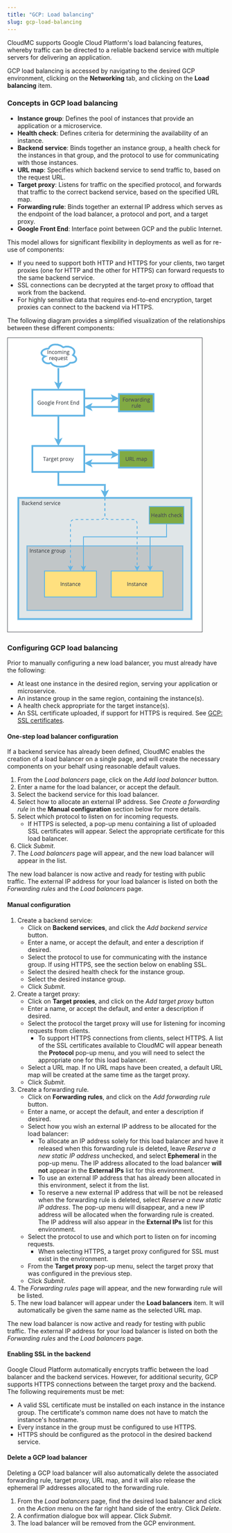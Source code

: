 ```yaml
---
title: "GCP: Load balancing"
slug: gcp-load-balancing
---
```



CloudMC supports Google Cloud Platform's load balancing features, whereby traffic can be directed to a reliable backend service with multiple servers for delivering an application.

GCP load balancing is accessed by navigating to the desired GCP environment, clicking on the **Networking** tab, and clicking on the **Load balancing** item.

### Concepts in GCP load balancing

- **Instance group**: Defines the pool of instances that provide an application or a microservice.
- **Health check**: Defines criteria for determining the availability of an instance.
- **Backend service**: Binds together an instance group, a health check for the instances in that group, and the protocol to use for communicating with those instances.
- **URL map**: Specifies which backend service to send traffic to, based on the request URL.
- **Target proxy**: Listens for traffic on the specified protocol, and forwards that traffic to the correct backend service, based on the specified URL map.
- **Forwarding rule**: Binds together an external IP address which serves as the endpoint of the load balancer, a protocol and port, and a target proxy.
- **Google Front End**: Interface point between GCP and the public Internet.

This model allows for significant flexibility in deployments as well as for re-use of components:
   - If you need to support both HTTP and HTTPS for your clients, two target proxies (one for HTTP and the other for HTTPS) can forward requests to the same backend service.
   - SSL connections can be decrypted at the target proxy to offload that work from the backend.
   - For highly sensitive data that requires end-to-end encryption, target proxies can connect to the backend via HTTPS.

The following diagram provides a simplified visualization of the relationships between these different components:

![GCP load balancing](../../assets/gcp-load-balancing-en-1.png)

### Configuring GCP load balancing

Prior to manually configuring a new load balancer, you must already have the following:
   - At least one instance in the desired region, serving your application or microservice.
   - An instance group in the same region, containing the instance(s).
   - A health check appropriate for the target instance(s).
   - An SSL certificate uploaded, if support for HTTPS is required.  See [GCP: SSL certificates](gcp-ssl-certs.md).

#### One-step load balancer configuration

If a backend service has already been defined, CloudMC enables the creation of a load balancer on a single page, and will create the necessary components on your behalf using reasonable default values.

1. From the *Load balancers* page, click on the *Add load balancer* button.
1. Enter a name for the load balancer, or accept the default.
1. Select the backend service for this load balancer.
1. Select how to allocate an external IP address.  See *Create a forwarding rule* in the **Manual configuration** section below for more details.
1. Select which protocol to listen on for incoming requests.
   - If HTTPS is selected, a pop-up menu containing a list of uploaded SSL certificates will appear.  Select the appropriate certificate for this load balancer.
1. Click *Submit*.
1. The *Load balancers* page will appear, and the new load balancer will appear in the list.

The new load balancer is now active and ready for testing with public traffic.  The external IP address for your load balancer is listed on both the *Forwarding rules* and the *Load balancers* page.

#### Manual configuration

1. Create a backend service:
   - Click on **Backend services**, and click the *Add backend service* button.
   - Enter a name, or accept the default, and enter a description if desired.
   - Select the protocol to use for communicating with the instance group.  If using HTTPS, see the section below on enabling SSL.
   - Select the desired health check for the instance group.
   - Select the desired instance group.
   - Click *Submit*.
1. Create a target proxy:
   - Click on **Target proxies**, and click on the *Add target proxy* button
   - Enter a name, or accept the default, and enter a description if desired.
   - Select the protocol the target proxy will use for listening for incoming requests from clients.
      - To support HTTPS connections from clients, select HTTPS.  A list of the SSL certificates available to CloudMC will appear beneath the **Protocol** pop-up menu, and you will need to select the appropriate one for this load balancer.
   - Select a URL map.  If no URL maps have been created, a default URL map will be created at the same time as the target proxy.
   - Click *Submit*.
1. Create a forwarding rule.
   - Click on **Forwarding rules**, and click on the *Add forwarding rule* button.
   - Enter a name, or accept the default, and enter a description if desired.
   - Select how you wish an external IP address to be allocated for the load balancer:
      - To allocate an IP address solely for this load balancer and have it released when this forwarding rule is deleted, leave *Reserve a new static IP address* unchecked, and select **Ephemeral** in the pop-up menu.  The IP address allocated to the load balancer **will not** appear in the **External IPs** list for this environment.
      - To use an external IP address that has already been allocated in this environment, select it from the list.
      - To reserve a new external IP address that will be not be released when the forwarding rule is deleted, select *Reserve a new static IP address*.  The pop-up menu will disappear, and a new IP address will be allocated when the forwarding rule is created.  The IP address will also appear in the **External IPs** list for this environment.
   - Select the protocol to use and which port to listen on for incoming requests.
      - When selecting HTTPS, a target proxy configured for SSL must exist in the environment.
   - From the **Target proxy** pop-up menu, select the target proxy that was configured in the previous step.
   - Click *Submit*.
1. The *Forwarding rules* page will appear, and the new forwarding rule will be listed.
1. The new load balancer will appear under the **Load balancers** item.  It will automatically be given the same name as the selected URL map.

The new load balancer is now active and ready for testing with public traffic.  The external IP address for your load balancer is listed on both the *Forwarding rules* and the *Load balancers* page.

#### Enabling SSL in the backend

Google Cloud Platform automatically encrypts traffic between the load balancer and the backend services.  However, for additional security, GCP supports HTTPS connections between the target proxy and the backend.  The following requirements must be met:

   - A valid SSL certificate must be installed on each instance in the instance group.  The certificate's common name does not have to match the instance's hostname.
   - Every instance in the group must be configured to use HTTPS.
   - HTTPS should be configured as the protocol in the desired backend service.

#### Delete a GCP load balancer

Deleting a GCP load balancer will also automatically delete the associated forwarding rule, target proxy, URL map, and it will also release the ephemeral IP addresses allocated to the forwarding rule.

1. From the *Load balancers* page, find the desired load balancer and click on the *Action* menu on the far right hand side of the entry.  Click *Delete*.
1. A confirmation dialogue box will appear.  Click *Submit*.
1. The load balancer will be removed from the GCP environment.

